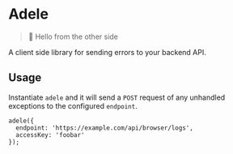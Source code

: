 # Adele

> 🎺 Hello from the other side

A client side library for sending errors to your backend API.

## Usage

Instantiate `adele` and it will send a `POST` request of any unhandled exceptions to the configured `endpoint`.

```
adele({
  endpoint: 'https://example.com/api/browser/logs',
  accessKey: 'foobar'
});
```
